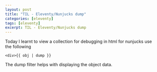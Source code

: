```yaml
---
layout: post
title: "TIL - Eleventy/Nunjucks dump"
categories: [eleventy]
tags: [eleventy]
excerpt: TIL - Eleventy/Nunjucks dump
---
```


Today I learnt to view a collection for debugging in html for nunjucks use the following

```
<div>{{ obj | dump }}
```

The dump filter helps with displaying the object data.